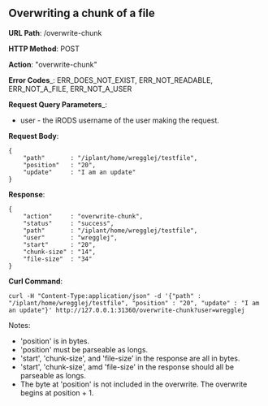 Overwriting a chunk of a file
-------------------------

__URL Path__: /overwrite-chunk

__HTTP Method__: POST

__Action__: "overwrite-chunk"

__Error Codes___: ERR_DOES_NOT_EXIST, ERR_NOT_READABLE, ERR_NOT_A_FILE, ERR_NOT_A_USER

__Request Query Parameters___:
* user - the iRODS username of the user making the request.

__Request Body__:

    {
        "path"       : "/iplant/home/wregglej/testfile",
        "position"   : "20",
        "update"     : "I am an update"
    }

__Response__:

    {
        "action"     : "overwrite-chunk",
        "status"     : "success",
        "path"       : "/iplant/home/wregglej/testfile",
        "user"       : "wregglej",
        "start"      : "20",
        "chunk-size" : "14",
        "file-size"  : "34"
    }

__Curl Command__:

    curl -H "Content-Type:application/json" -d '{"path" : "/iplant/home/wregglej/testfile", "position" : "20", "update" : "I am an update"}' http://127.0.0.1:31360/overwrite-chunk?user=wregglej

Notes:
* 'position' is in bytes.
* 'position' must be parseable as longs.
* 'start', 'chunk-size', and 'file-size' in the response are all in bytes.
* 'start', 'chunk-size', amd 'file-size' in the response should all be parseable as longs.
* The byte at 'position' is not included in the overwrite. The overwrite begins at position + 1.

